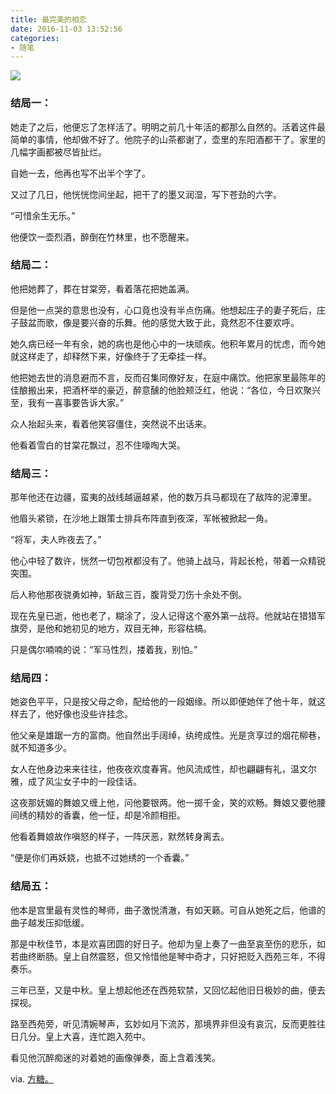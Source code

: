 ```yaml
---
title: 最完美的相恋
date: 2016-11-03 13:52:56
categories: 
- 随笔
---
```


![](http://pics.naaln.com/blog/2019-01-14-032450.jpg)

### 结局一：

她走了之后，他便忘了怎样活了。明明之前几十年活的都那么自然的。活着这件最简单的事情，他却做不好了。他院子的山茶都谢了，壶里的东阳酒都干了。家里的几幅字画都被尽皆扯烂。

自她一去，他再也写不出半个字了。

又过了几日，他恍恍惚间坐起，把干了的墨又润湿，写下苍劲的六字。

“可惜余生无乐。”

他便饮一壶烈酒，醉倒在竹林里，也不愿醒来。

 

### 结局二：

他把她葬了，葬在甘棠旁，看着落花把她盖满。

但是他一点哭的意思也没有，心口竟也没有半点伤痛。他想起庄子的妻子死后，庄子鼓盆而歌，像是要兴奋的乐舞。他的感觉大致于此，竟然忍不住要欢呼。

她久病已经一年有余，她的病也是他心中的一块顽疾。他积年累月的忧虑，而今她就这样走了，却释然下来，好像终于了无牵挂一样。

他把她去世的消息避而不言，反而召集同僚好友，在庭中痛饮。他把家里最陈年的佳酿搬出来，把酒杯举的豪迈，醉意醺的他脸颊泛红，他说：“各位，今日欢聚兴至，我有一喜事要告诉大家。”

众人抬起头来，看着他笑容僵住，突然说不出话来。

他看着雪白的甘棠花飘过，忍不住嚎啕大哭。

 

### 结局三：

那年他还在边疆，蛮夷的战线越逼越紧，他的数万兵马都现在了敌阵的泥潭里。

他眉头紧锁，在沙地上跟策士排兵布阵直到夜深，军帐被掀起一角。

“将军，夫人昨夜去了。”

他心中轻了数许，恍然一切包袱都没有了。他骑上战马，背起长枪，带着一众精锐突围。

后人称他那夜骁勇如神，斩敌三百，腹背受刀伤十余处不倒。

现在先皇已逝，他也老了，糊涂了，没人记得这个塞外第一战将。他就站在猎猎军旗旁，是他和她初见的地方，双目无神，形容枯槁。

只是偶尔喃喃的说：“军马性烈，搂着我，别怕。”

 

### 结局四：

她姿色平平，只是按父母之命，配给他的一段姻缘。所以即便她伴了他十年，就这样去了，他好像也没些许挂念。

他父亲是雄踞一方的富商。他自然出手阔绰，纨绔成性。光是贪享过的烟花柳巷，就不知道多少。

女人在他身边来来往往，他夜夜欢度春宵。他风流成性，却也翩翩有礼，温文尔雅，成了风尘女子中的一段佳话。

这夜那妩媚的舞娘又缠上他，问他要银两。他一掷千金，笑的欢畅。舞娘又要他腰间绣的精妙的香囊，他一怔，却是冷颜相拒。

他看着舞娘故作嗔怒的样子，一阵厌恶，默然转身离去。

“便是你们再妖娆，也抵不过她绣的一个香囊。”

 

### 结局五：

他本是宫里最有灵性的琴师，曲子激悦清澈，有如天籁。可自从她死之后，他谱的曲子越发压抑低缓。

那是中秋佳节，本是欢喜团圆的好日子。他却为皇上奏了一曲至哀至伤的悲乐，如若曲终断肠。皇上自然震怒，但又怜惜他是琴中奇才，只好把贬入西苑三年，不得奏乐。

三年已至，又是中秋。皇上想起他还在西苑软禁，又回忆起他旧日极妙的曲，便去探视。

路至西苑旁，听见清婉琴声，玄妙如月下流苏，那境界非但没有哀沉，反而更胜往日几分。皇上大喜，连忙跑入苑中。

看见他沉醉痴迷的对着她的画像弹奏，面上含着浅笑。

 

via. [方糖。](http://daily.zhihu.com/story/8944597)